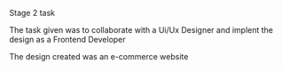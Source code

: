 Stage 2 task

The task given was to collaborate with a Ui/Ux Designer and implent the design as a Frontend Developer

The design created was an e-commerce website
